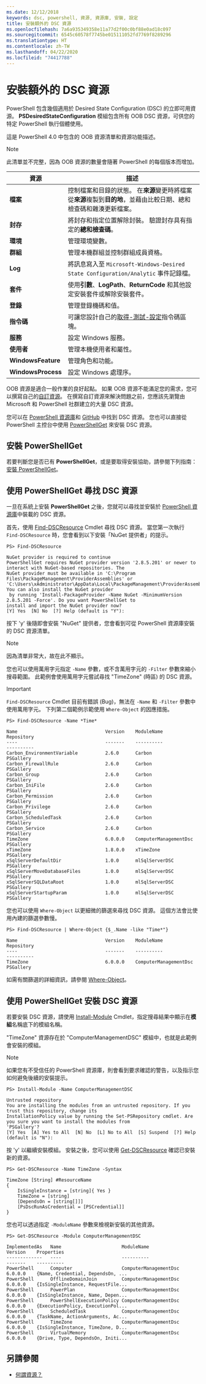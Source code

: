 ```yaml
---
ms.date: 12/12/2018
keywords: dsc, powershell, 資源, 資源庫, 安裝, 設定
title: 安裝額外的 DSC 資源
ms.openlocfilehash: 7a6a935349358e11a77d2f00c0bf88e0ad18c097
ms.sourcegitcommit: 6545c60578f7745be015111052fd7769f8289296
ms.translationtype: HT
ms.contentlocale: zh-TW
ms.lasthandoff: 04/22/2020
ms.locfileid: "74417788"
---
```

# <a name="install-additional-dsc-resources"></a>安裝額外的 DSC 資源

PowerShell 包含幾個適用於 Desired State Configuration (DSC) 的立即可用資源。 **PSDesiredStateConfiguration** 模組包含所有 OOB DSC 資源，可供您的特定 PowerShell 執行個體使用。

這是 PowerShell 4.0 中包含的 OOB 資源清單和資源功能描述。

> [!NOTE]
> 此清單並不完整，因為 OOB 資源的數量會隨著 PowerShell 的每個版本而增加。

|資源  |描述  |
|---------|---------|
|**檔案**|控制檔案和目錄的狀態。 在**來源**變更時將檔案從**來源**複製到**目的地**，並藉由比較日期、總和檢查碼和雜湊更新檔案。|
|**封存**|將封存和指定位置解除封裝。 驗證封存具有指定的**總和檢查碼**。|
|**環境**|管理環境變數。|
|**群組**|管理本機群組並控制群組成員資格。|
|**Log**|將訊息寫入至 `Microsoft-Windows-Desired State Configuration/Analytic` 事件記錄檔。|
|**套件**|使用**引數**、**LogPath**、**ReturnCode** 和其他設定安裝套件或解除安裝套件。|
|**登錄**|管理登錄機碼和值。|
|**指令碼**|可讓您設計自己的[取得-測試-設定](../resources/get-test-set.md)指令碼區塊。|
|**服務**|設定 Windows 服務。|
|**使用者** |管理本機使用者和屬性。|
|**WindowsFeature**|管理角色和功能。|
|**WindowsProcess**|設定 Windows 處理序。|

OOB 資源是適合一般作業的良好起點。 如果 OOB 資源不能滿足您的需求，您可以撰寫自己的[自訂資源](../resources/authoringResource.md)。 在撰寫自訂資源來解決問題之前，您應該先瀏覽由 Microsoft 和 PowerShell 社群建立的大量 DSC 資源。

您可以在 [PowerShell 資源庫](https://www.powershellgallery.com/)和 [GitHub](https://github.com/) 中找到 DSC 資源。 您也可以直接從 PowerShell 主控台中使用 [PowerShellGet](/powershell/module/powershellget/) 來安裝 DSC 資源。

## <a name="installing-powershellget"></a>安裝 PowerShellGet

若要判斷您是否已有 **PowerShellGet**，或是要取得安裝協助，請參閱下列指南：[安裝 PowerShellGet](/powershell/scripting/gallery/installing-psget)。

## <a name="finding-dsc-resources-using-powershellget"></a>使用 PowerShellGet 尋找 DSC 資源

一旦在系統上安裝 **PowerShellGet** 之後，您就可以尋找並安裝於 [PowerShell 資源庫](https://www.powershellgallery.com/)中裝載的 DSC 資源。

首先，使用 [Find-DSCResource](/powershell/module/powershellget/find-dscresource) Cmdlet 尋找 DSC 資源。 當您第一次執行 `Find-DSCResource` 時，您會看到以下安裝「NuGet 提供者」的提示。

```
PS> Find-DSCResource

NuGet provider is required to continue
PowerShellGet requires NuGet provider version '2.8.5.201' or newer to interact with NuGet-based repositories. The
NuGet provider must be available in 'C:\Program Files\PackageManagement\ProviderAssemblies' or
'C:\Users\xAdministrator\AppData\Local\PackageManagement\ProviderAssemblies'. You can also install the NuGet provider
 by running 'Install-PackageProvider -Name NuGet -MinimumVersion 2.8.5.201 -Force'. Do you want PowerShellGet to
install and import the NuGet provider now?
[Y] Yes  [N] No  [?] Help (default is "Y"):
```

按下 'y' 後隨即會安裝 "NuGet" 提供者，您會看到可從 PowerShell 資源庫安裝的 DSC 資源清單。

> [!NOTE]
> 因為清單非常大，故在此不顯示。

您也可以使用萬用字元指定 `-Name` 參數，或不含萬用字元的 `-Filter` 參數來縮小搜尋範圍。 此範例會使用萬用字元嘗試尋找 "TimeZone" (時區) 的 DSC 資源。

> [!IMPORTANT]
> `Find-DSCResource` Cmdlet 目前有錯誤 (Bug)，無法在 `-Name` 和 `-Filter` 參數中使用萬用字元。 下列第二個範例示範使用 `Where-Object` 的因應措施。

```
PS> Find-DSCResource -Name *Time*

Name                                Version    ModuleName                          Repository
----                                -------    ----------                          ----------
Carbon_EnvironmentVariable          2.6.0      Carbon                              PSGallery
Carbon_FirewallRule                 2.6.0      Carbon                              PSGallery
Carbon_Group                        2.6.0      Carbon                              PSGallery
Carbon_IniFile                      2.6.0      Carbon                              PSGallery
Carbon_Permission                   2.6.0      Carbon                              PSGallery
Carbon_Privilege                    2.6.0      Carbon                              PSGallery
Carbon_ScheduledTask                2.6.0      Carbon                              PSGallery
Carbon_Service                      2.6.0      Carbon                              PSGallery
TimeZone                            6.0.0.0    ComputerManagementDsc               PSGallery
xTimeZone                           1.8.0.0    xTimeZone                           PSGallery
xSqlServerDefaultDir                1.0.0      mlSqlServerDSC                      PSGallery
xSqlServerMoveDatabaseFiles         1.0.0      mlSqlServerDSC                      PSGallery
xSqlServerSQLDataRoot               1.0.0      mlSqlServerDSC                      PSGallery
xSqlServerStartupParam              1.0.0      mlSqlServerDSC                      PSGallery
```

您也可以使用 `Where-Object` 以更細微的篩選來尋找 DSC 資源。 這個方法會比使用內建的篩選參數慢。

```
PS> Find-DSCResource | Where-Object {$_.Name -like "Time*"}

Name                                Version    ModuleName                          Repository
----                                -------    ----------                          ----------
TimeZone                            6.0.0.0    ComputerManagementDsc               PSGallery
```

如需有關篩選的詳細資訊，請參閱 [Where-Object](/powershell/module/microsoft.powershell.core/where-object)。

## <a name="installing-dsc-resources-using-powershellget"></a>使用 PowerShellGet 安裝 DSC 資源

若要安裝 DSC 資源，請使用 [Install-Module](/powershell/module/PowershellGet/Install-Module) Cmdlet，指定搜尋結果中顯示在**模組**名稱底下的模組名稱。

"TimeZone" 資源存在於 "ComputerManagementDSC" 模組中，也就是此範例會安裝的模組。

> [!NOTE]
> 如果您有不受信任的 PowerShell 資源庫，則會看到要求確認的警告，以及指示您如何避免後續的安裝提示。

```
PS> Install-Module -Name ComputerManagementDSC

Untrusted repository
You are installing the modules from an untrusted repository. If you trust this repository, change its
InstallationPolicy value by running the Set-PSRepository cmdlet. Are you sure you want to install the modules from
'PSGallery'?
[Y] Yes  [A] Yes to All  [N] No  [L] No to All  [S] Suspend  [?] Help (default is "N"):
```

按 'y' 以繼續安裝模組。 安裝之後，您可以使用 [Get-DSCResource](/powershell/module/PSDesiredStateConfiguration/Get-DscResource) 確認已安裝新的資源。

```
PS> Get-DSCResource -Name TimeZone -Syntax

TimeZone [String] #ResourceName
{
    IsSingleInstance = [string]{ Yes }
    TimeZone = [string]
    [DependsOn = [string[]]]
    [PsDscRunAsCredential = [PSCredential]]
}
```

您也可以透過指定 `-ModuleName` 參數來檢視新安裝的其他資源。

```
PS> Get-DSCResource -Module ComputerManagementDSC

ImplementedAs   Name                      ModuleName                     Version    Properties
-------------   ----                      ----------                     -------    ----------
PowerShell      Computer                  ComputerManagementDsc          6.0.0.0    {Name, Credential, DependsOn, ...
PowerShell      OfflineDomainJoin         ComputerManagementDsc          6.0.0.0    {IsSingleInstance, RequestFile...
PowerShell      PowerPlan                 ComputerManagementDsc          6.0.0.0    {IsSingleInstance, Name, Depen...
PowerShell      PowerShellExecutionPolicy ComputerManagementDsc          6.0.0.0    {ExecutionPolicy, ExecutionPol...
PowerShell      ScheduledTask             ComputerManagementDsc          6.0.0.0    {TaskName, ActionArguments, Ac...
PowerShell      TimeZone                  ComputerManagementDsc          6.0.0.0    {IsSingleInstance, TimeZone, D...
PowerShell      VirtualMemory             ComputerManagementDsc          6.0.0.0    {Drive, Type, DependsOn, Initi...
```

## <a name="see-also"></a>另請參閱

- [何謂資源？](../resources/resources.md)
